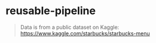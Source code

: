 # reusable-pipeline

> Data is from a public dataset on Kaggle: https://www.kaggle.com/starbucks/starbucks-menu
